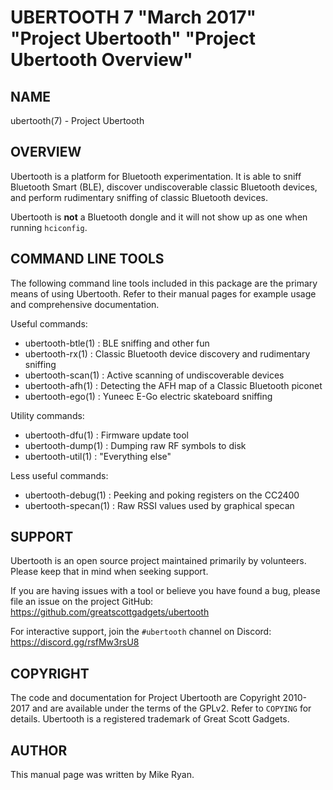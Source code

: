 # UBERTOOTH 7 "March 2017" "Project Ubertooth" "Project Ubertooth Overview"

## NAME

ubertooth(7) - Project Ubertooth

## OVERVIEW

Ubertooth is a platform for Bluetooth experimentation. It is able to
sniff Bluetooth Smart (BLE), discover undiscoverable classic Bluetooth
devices, and perform rudimentary sniffing of classic Bluetooth devices.

Ubertooth is **not** a Bluetooth dongle and it will not show up as one
when running `hciconfig`.

## COMMAND LINE TOOLS

The following command line tools included in this package are the
primary means of using Ubertooth. Refer to their manual pages for
example usage and comprehensive documentation.

Useful commands:

 - ubertooth-btle(1) : BLE sniffing and other fun
 - ubertooth-rx(1) : Classic Bluetooth device discovery and rudimentary sniffing
 - ubertooth-scan(1) : Active scanning of undiscoverable devices
 - ubertooth-afh(1) : Detecting the AFH map of a Classic Bluetooth piconet
 - ubertooth-ego(1) : Yuneec E-Go electric skateboard sniffing

Utility commands:

 - ubertooth-dfu(1) : Firmware update tool
 - ubertooth-dump(1) : Dumping raw RF symbols to disk
 - ubertooth-util(1) : "Everything else"

Less useful commands:

 - ubertooth-debug(1) : Peeking and poking registers on the CC2400
 - ubertooth-specan(1) : Raw RSSI values used by graphical specan

## SUPPORT

Ubertooth is an open source project maintained primarily by volunteers.
Please keep that in mind when seeking support.

If you are having issues with a tool or believe you have found a bug,
please file an issue on the project GitHub:
<https://github.com/greatscottgadgets/ubertooth>

For interactive support, join the `#ubertooth` channel on Discord:
<https://discord.gg/rsfMw3rsU8>

## COPYRIGHT

The code and documentation for Project Ubertooth are Copyright 2010-2017
and are available under the terms of the GPLv2. Refer to `COPYING` for
details. Ubertooth is a registered trademark of Great Scott Gadgets.

## AUTHOR

This manual page was written by Mike Ryan.
